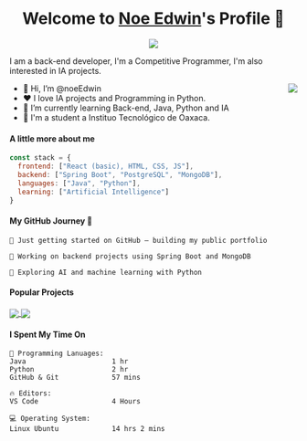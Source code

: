 <p align="center">
  <h1 align="center">Welcome to <a href="https://github.com/noeEdwin">Noe Edwin</a>'s Profile 👋</h1>
</p>
<p align="center">
  <a align="center" href="https://github.com/DenverCoder1/readme-typing-svg"><img src="https://readme-typing-svg.herokuapp.com?&font=IBM+Plex+Sans&color=F72EE2&size=25&lines=Welcome+to+my+GitHub+Profile!;I'm+a+Back+end+developer;I'm+a+competitive+programmer;" /></a>
</p>
<p>I am a back-end developer, I'm a Competitive Programmer, I'm also interested in IA projects.</p>
<img align="right" src="https://media.giphy.com/media/M9gbBd9nbDrOTu1Mqx/giphy.gif">
<ul>
  <li>👋 Hi, I’m @noeEdwin</li>
  <li>❤️ I love IA projects and Programming in Python.</li>
  <li>🌱 I’m currently learning Back-end, Java, Python and IA</li>
  <li>💼 I'm a student a Instituo Tecnológico de Oaxaca.</li>
</ul>

#### A little more about me
```javascript
const stack = {
  frontend: ["React (basic), HTML, CSS, JS"],
  backend: ["Spring Boot", "PostgreSQL", "MongoDB"],
  languages: ["Java", "Python"],
  learning: ["Artificial Intelligence"]
}
```

#### My GitHub Journey :rocket:

    🌱 Just getting started on GitHub – building my public portfolio

    🔧 Working on backend projects using Spring Boot and MongoDB

    🤖 Exploring AI and machine learning with Python


#### Popular Projects
<a href="https://github.com/noeEdwin/Tic-Tac-Toe">
  <!-- Change the `github-readme-stats.anuraghazra1.vercel.app` to `github-readme-stats.vercel.app`  -->
  <img align="center" src="https://github-readme-stats.anuraghazra1.vercel.app/api/pin/?username=noeEDwin&repo=Tic-Tac-Toe&theme=onedark" />
</a>    
<a href="https://github.com/noeEdwin/Minesweeper">
  <!-- Change the `github-readme-stats.anuraghazra1.vercel.app` to `github-readme-stats.vercel.app`  -->
  <img align="center" src="https://github-readme-stats.anuraghazra1.vercel.app/api/pin/?username=noeEdwin&repo=Minesweeper&theme=onedark"/>
</a>



#### I Spent My Time On
```text
💬 Programming Lanuages:
Java                     1 hr     
Python                   2 hr          
GitHub & Git             57 mins            

🔥 Editors:
VS Code                  4 Hours         

💻 Operating System:
Linux Ubuntu             14 hrs 2 mins    
```

